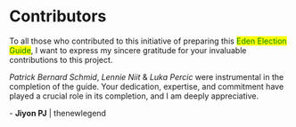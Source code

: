 # Contributors

To all those who contributed to this initiative of preparing this <mark style="color:green;">Eden Election Guide</mark>, I want to express my sincere gratitude for your invaluable contributions to this project.&#x20;

_Patrick Bernard Schmid_, _Lennie Niit_ & _Luka Percic_ were instrumental in the completion of the guide. Your dedication, expertise, and commitment have played a crucial role in its completion, and I am deeply appreciative.

&#x20;                                 \- **Jiyon PJ** | thenewlegend
